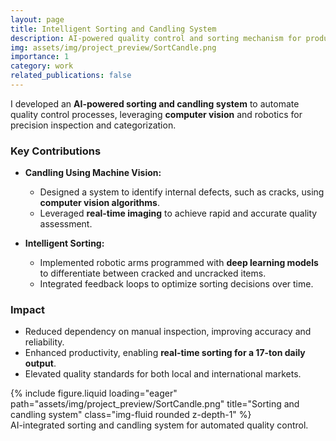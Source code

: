 ```yaml
---
layout: page
title: Intelligent Sorting and Candling System
description: AI-powered quality control and sorting mechanism for product integrity.
img: assets/img/project_preview/SortCandle.png
importance: 1
category: work
related_publications: false
---
```


I developed an **AI-powered sorting and candling system** to automate quality control processes, leveraging **computer vision** and robotics for precision inspection and categorization.

### Key Contributions

- **Candling Using Machine Vision:**
  - Designed a system to identify internal defects, such as cracks, using **computer vision algorithms**.
  - Leveraged **real-time imaging** to achieve rapid and accurate quality assessment.

- **Intelligent Sorting:**
  - Implemented robotic arms programmed with **deep learning models** to differentiate between cracked and uncracked items.
  - Integrated feedback loops to optimize sorting decisions over time.

### Impact

- Reduced dependency on manual inspection, improving accuracy and reliability.
- Enhanced productivity, enabling **real-time sorting for a 17-ton daily output**.
- Elevated quality standards for both local and international markets.

<div class="row">
    <div class="col-sm mt-3 mt-md-0">
        {% include figure.liquid loading="eager" path="assets/img/project_preview/SortCandle.png" title="Sorting and candling system" class="img-fluid rounded z-depth-1" %}
    </div>
</div>
<div class="caption">
    AI-integrated sorting and candling system for automated quality control.
</div>
